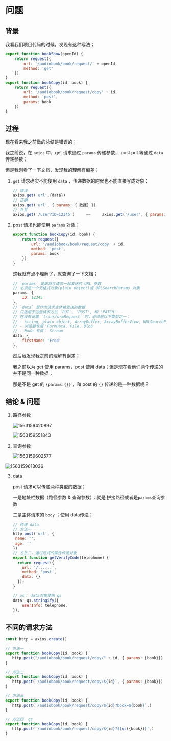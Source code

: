 # 问题

## 背景

我看我们项目代码的时候，发现有这种写法；

```js
export function bookShow(openId) {
    return request({
        url: '/audiobook/book/request/' + openId,
        method: 'get'
    })
}
export function bookCopy(id, book) {
    return request({
        url: '/audiobook/book/request/copy' + id,
        method: 'post',
        params: book
    })
}
```



## 过程

现在看来我之前做的总结是错误的；

我之前说，在 `axios` 中，get 请求通过 `params` 传递参数， post put 等通过 `data` 传递参数；

但是我刚看了一下文档，发现我的理解有偏差；

1. `get` 请求确实不能使用 `data` ，传递数据的时候也不能直接写成对象；

   ```js
   // 错误
   axios.get('url',{data})
   // 正确
   axios.get('url', { params: { 数据} })
   // 并且
   axios.get('/user?ID=12345')     ==     axios.get('/user', { params: {ID: 12345} });
   ```

2. post 请求也能使用 `params` 对象；

   ```js
   export function bookCopy(id, book) {
       return request({
           url: '/audiobook/book/request/copy' + id,
           method: 'post',
           params: book
       })
   }
   ```

   这我就有点不理解了，就查询了一下文档；

   ```js
   // `params` 是即将与请求一起发送的 URL 参数
   // 必须是一个无格式对象(plain object)或 URLSearchParams 对象
   params: {
       ID: 12345
   },
   // `data` 是作为请求主体被发送的数据
   // 只适用于这些请求方法 'PUT', 'POST', 和 'PATCH'
   // 在没有设置 `transformRequest` 时，必须是以下类型之一：
   // - string, plain object, ArrayBuffer, ArrayBufferView, URLSearchParams
   // - 浏览器专属：FormData, File, Blob
   // - Node 专属： Stream
   data: {
       firstName: 'Fred'
   },
   ```

   然后我发现我之前的理解有误差；

   我之前以为 get 使用 params，post 使用 data；但是现在看他们两个传递的并不是同一种数据；

   那是不是 get 的 `{params:{}}` ，和 post 的 `{}` 传递的是一种数据呢？



## 结论 & 问题

1. 路径参数

   ![1563159420897](C:\Users\jx16081\Desktop\Gongxin\img\1563159420897.png) 

    ![1563159551843](C:\Users\jx16081\Desktop\Gongxin\img\1563159551843.png)  	

2. 查询参数

   ![1563159602577](C:\Users\jx16081\Desktop\Gongxin\img\1563159602577.png) 

![1563159613036](C:\Users\jx16081\Desktop\Gongxin\img\1563159613036.png)

3. data

   post 请求可以传递两种类型的数据；

   一是地址栏数据（路径参数 & 查询参数）；就是 拼接路径或者是`params`查询参数

   二是主体请求的 `body` ；使用 data传递；

   ```js
   // 传递 data 
   // 方法一
   http.post('url', {
   	name: '',
   	age: ''
   })
   // 方法二，通过显式的属性传递对象
   export function getVerifyCode(telephone) {
     return request({
       url: '/......',
       method: 'post',
       data: {}
     });
   }
   
   // ps： data对象使用 qs
   data: qs.stringify({
       userInfo: telephone,
   }),
   ```

   



## 不同的请求方法

```js
const http = axios.create()

// 方法一
export function bookCopy(id, book) {
   http.post("/audiobook/book/request/copy/" + id, { params: {book}})
}

// 方法二
export function bookCopy(id, book) {
   http.post(`/audiobook/book/request/copy/${id}`, { params: {book}})
}

// 方法三  
export function bookCopy(id, book) {
   http.post(`/audiobook/book/request/copy/${id}?book=${book}`,)
}

// 方法四  qs
export function bookCopy(id, book) {
   http.post(`/audiobook/book/request/copy/${id}?${qs({book})}`,)
}

```

